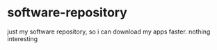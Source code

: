 # software-repository
just my software repository, so i can download my apps faster. nothing interesting
